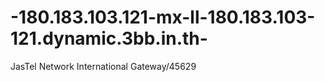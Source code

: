 # -180.183.103.121-mx-ll-180.183.103-121.dynamic.3bb.in.th-
 JasTel Network International Gateway/45629
